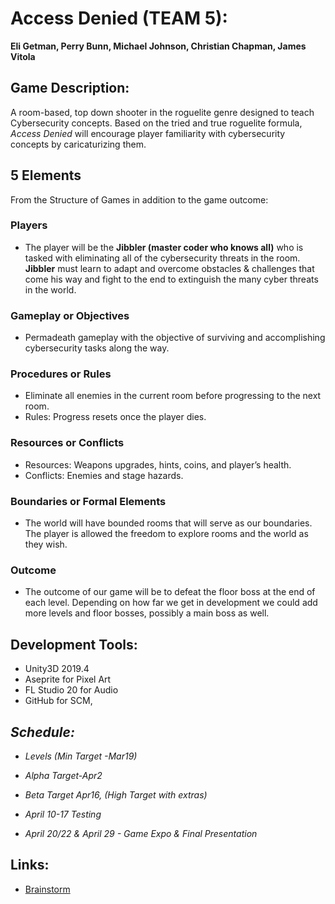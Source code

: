 # **Access Denied (TEAM 5):**

**Eli Getman, Perry Bunn, Michael Johnson, Christian Chapman, James Vitola**



## Game Description:

A room-based, top down shooter in the roguelite genre designed to teach Cybersecurity concepts. Based on the tried and true roguelite formula, *Access Denied* will encourage player familiarity with cybersecurity concepts by caricaturizing them. 



## 5 Elements

From the Structure of Games in addition to the game outcome:

### Players

- The player will be the **Jibbler (master coder who knows all)** who is tasked with eliminating all of the cybersecurity threats in the room. **Jibbler** must learn to adapt and overcome obstacles & challenges that come his way and fight to the end to extinguish the many cyber threats in the world.

### Gameplay or Objectives

- Permadeath gameplay with the objective of surviving and accomplishing cybersecurity tasks along the way.

### Procedures or Rules

- Eliminate all enemies in the current room before progressing to the next room.
- Rules: Progress resets once the player dies. 

### Resources or Conflicts

- Resources: Weapons upgrades, hints, coins, and player’s health.
- Conflicts: Enemies and stage hazards.

### Boundaries or Formal Elements

- The world will have bounded rooms that will serve as our boundaries. The player is allowed the freedom to explore rooms and the world as they wish.

### Outcome

- The outcome of our game will be to defeat the floor boss at the end of each level. Depending on how far we get in development we could add more levels and floor bosses, possibly a main boss as well.



## Development Tools: 

- Unity3D 2019.4
- Aseprite for Pixel Art
- FL Studio 20 for Audio
- GitHub for SCM, 

  

## *Schedule:* 

- *Levels (Min Target -Mar19)*

- *Alpha Target-Apr2*

- *Beta Target Apr16, (High Target with extras)* 

- *April 10-17 Testing*

- *April 20/22 & April 29 - Game Expo & Final Presentation*



## Links:

- [Brainstorm](Brainstorm.md)